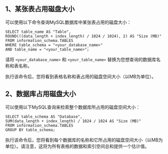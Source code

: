 ## 1、某张表占用磁盘大小

可以使用以下命令查询MySQL数据库中某张表占用的磁盘大小：

```
SELECT table_name AS "Table",
ROUND(((data_length + index_length) / 1024 / 1024), 2) AS "Size (MB)"
FROM information_schema.TABLES
WHERE table_schema = "<your_database_name>"
AND table_name = "<your_table_name>";
```

请将 `<your_database_name>` 和 `<your_table_name>` 替换为您想查询的数据库名称和表名称。

执行该命令后，您将看到表格名称和表占用的磁盘空间大小（以MB为单位）。

## 2、数据库占用磁盘大小

可以使用以下MySQL查询来检索整个数据库所占用的磁盘空间大小：

```
SELECT table_schema AS "Database",
SUM(data_length + index_length) / 1024 / 1024 AS "Size (MB)"
FROM information_schema.TABLES
GROUP BY table_schema;
```

执行该命令后，您将看到每个数据库的名称和它所占用的磁盘空间大小（以MB为单位）。请注意，这将为所有表格的数据和索引空间总和提供一个估计值。